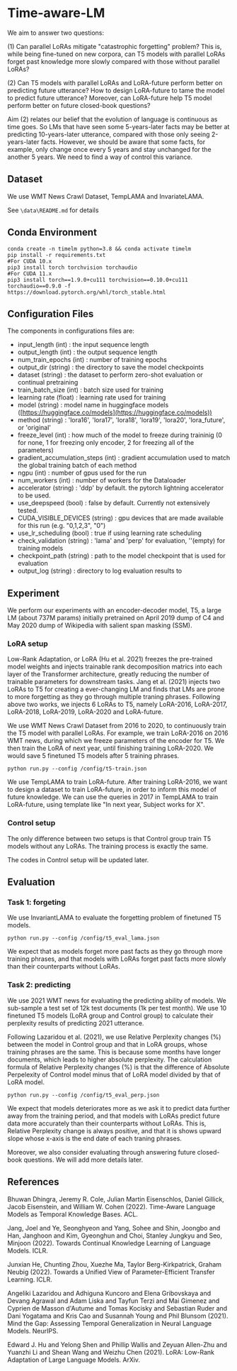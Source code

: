 # Time-aware-LM

We aim to answer two questions: 

(1) Can parallel LoRAs mitigate "catastrophic forgetting" problem? This is, while being fine-tuned on new corpora, can T5 models with parallel LoRAs forget past knowledge more slowly compared with those without parallel LoRAs? 

(2) Can T5 models with parallel LoRAs and LoRA-future perform better on predicting future utterance? How to design LoRA-future to tame the model to predict future utterance? Moreover, can LoRA-future help T5 model perform better on future closed-book questions? 

Aim (2) relates our belief that the evolution of language is continuous as time goes. So LMs that have seen some 5-years-later facts may be better at predicting 10-years-later utterance, compared with those only seeing 2-years-later facts. However, we should be aware that some facts, for example, only change once every 5 years and stay unchanged for the another 5 years. We need to find a way of control this variance.

## Dataset

We use WMT News Crawl Dataset, TempLAMA and InvariateLAMA. 

See `\data\README.md` for details

## Conda Environment

```
conda create -n timelm python=3.8 && conda activate timelm
pip install -r requirements.txt
#For CUDA 10.x
pip3 install torch torchvision torchaudio
#For CUDA 11.x
pip3 install torch==1.9.0+cu111 torchvision==0.10.0+cu111 torchaudio==0.9.0 -f https://download.pytorch.org/whl/torch_stable.html
```

## Configuration Files

The components in configurations files are:
 * input_length (int) : the input sequence length
 * output_length (int) : the output sequence length
 * num_train_epochs (int) : number of training epochs
 * output_dir (string) : the directory to save the model checkpoints
 * dataset (string) : the dataset to perform zero-shot evaluation or continual pretraining
 * train_batch_size (int) : batch size used for training
 * learning rate (float) : learning rate used for training
 * model (string) : model name in huggingface models ([https://huggingface.co/models](https://huggingface.co/models))
 * method (string) :  'lora16', 'lora17', 'lora18', 'lora19', 'lora20', 'lora_future', or 'original'
 * freeze_level (int) : how much of the model to freeze during traininig (0 for none, 1 for freezing only encoder, 2 for freezing all of the parameters)
 * gradient_accumulation_steps (int) : gradient accumulation used to match the global training batch of each method
 * ngpu (int) : number of gpus used for the run
 * num_workers (int) : number of workers for the Dataloader
 * accelerator (string) : 'ddp' by default. the pytorch lightning accelerator to be used.
 * use_deepspeed (bool) : false by default. Currently not extensively tested.
 * CUDA_VISIBLE_DEVICES (string) : gpu devices that are made available for this run (e.g. "0,1,2,3", "0")
 * use_lr_scheduling (bool) : true if using learning rate scheduling
 * check_validation (string) : 'lama' and 'perp' for evaluation, ''(empty) for training models
 * checkpoint_path (string) : path to the model checkpoint that is used for evaluation
 * output_log (string) : directory to log evaluation results to

## Experiment

We perform our experiments with an encoder-decoder model, T5, a large LM (about 737M params) initially pretrained on April 2019 dump of C4 and May 2020 dump of Wikipedia with salient span masking (SSM).

### LoRA setup

Low-Rank Adaptation, or LoRA (Hu et al. 2021) freezes the pre-trained model weights and injects trainable rank decomposition matrics into each layer of the Transformer architecture, greatly reducing the number of trainable parameters for downstream tasks. Jang et al. (2021) injects two LoRAs to T5 for creating a ever-changing LM and finds that LMs are prone to more forgetting as they go through multiple traning phrases. Following above two works, we injects 6 LoRAs to T5, namely LoRA-2016, LoRA-2017, LoRA-2018, LoRA-2019, LoRA-2020 and LoRA-future.

We use WMT News Crawl Dataset from 2016 to 2020, to continuously train the T5 model with parallel LoRAs. For example, we train LoRA-2016 on 2016 WMT news, during which we freeze parameters of the encoder for T5. We then train the LoRA of next year, until finishing training LoRA-2020. We would save 5 finetuned T5 models after 5 training phrases.

```
python run.py --config /config/t5-train.json
```

We use TempLAMA to train LoRA-future. After training LoRA-2016, we want to design a dataset to train LoRA-future, in order to inform this model of future knowledge. We can use the queries in 2017 in TempLAMA to train LoRA-future, using template like "In next year, Subject works for X".

### Control setup

The only difference between two setups is that Control group train T5 models without any LoRAs. The training process is exactly the same.

The codes in Control setup will be updated later.

## Evaluation

### Task 1: forgeting

We use InvariantLAMA to evaluate the forgetting problem of finetuned T5 models.

```
python run.py --config /config/t5_eval_lama.json
```

We expect that as models forget more past facts as they go through more training phrases, and that models with LoRAs forget past facts more slowly than their counterparts without LoRAs.

### Task 2: predicting

We use 2021 WMT news for evaluating the predicting ability of models. We sub-sample a test set of 12k test documents (1k per test month). We use 10 finetuned T5 models (LoRA group and Control group) to calculate their perplexity results of predicting 2021 utterance. 

Following Lazaridou et al. (2021), we use Relative Perplexity changes (%) between the model in Control group and that in LoRA groups, whose training phrases are the same. This is because some months have longer documents, which leads to higher absolute perplexity. The calculation formula of Relative Perplexity changes (%) is that the difference of Absolute Perpelexity of Control model minus that of LoRA model divided by that of LoRA model.

```
python run.py --config /config/t5_eval_perp.json
```

We expect that models deteriorates more as we ask it to predict data further away from the training period, and that models with LoRAs predict future data more accurately than their counterparts without LoRAs. This is, Relative Perplexity change is always positive, and that it is shows upward slope whose x-axis is the end date of each traning phrases.

Moreover, we also consider evaluating through answering future closed-book questions. We will add more details later.

## References

Bhuwan Dhingra, Jeremy R. Cole, Julian Martin Eisenschlos, Daniel Gillick, Jacob Eisenstein, and William W. Cohen (2022). Time-Aware Language Models as Temporal Knowledge Bases. ACL.

Jang, Joel and Ye, Seonghyeon and Yang, Sohee and Shin, Joongbo and Han, Janghoon and Kim, Gyeonghun and Choi, Stanley Jungkyu and Seo, Minjoon (2022). Towards Continual Knowledge Learning of Language Models. ICLR.

Junxian He, Chunting Zhou, Xuezhe Ma, Taylor Berg-Kirkpatrick, Graham Neubig (2022). Towards a Unified View of Parameter-Efficient Transfer Learning. ICLR.

Angeliki Lazaridou and Adhiguna Kuncoro and Elena Gribovskaya and Devang Agrawal and Adam Liska and Tayfun Terzi and Mai Gimenez and Cyprien de Masson d'Autume and Tomas Kocisky and Sebastian Ruder and Dani Yogatama and Kris Cao and Susannah Young and Phil Blunsom (2021). Mind the Gap: Assessing Temporal Generalization in Neural Language Models. NeurIPS.

Edward J. Hu and Yelong Shen and Phillip Wallis and Zeyuan Allen-Zhu and Yuanzhi Li and Shean Wang and Weizhu Chen (2021). LoRA: Low-Rank Adaptation of Large Language Models. ArXiv.
